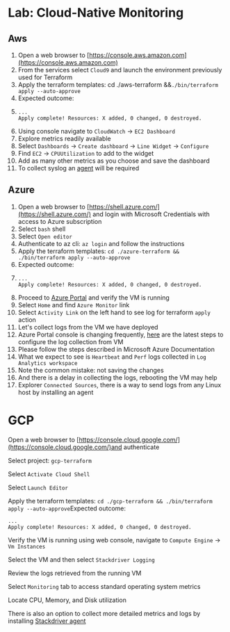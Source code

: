 # Lab: Cloud-Native Monitoring

## Aws

1. Open a web browser to [https://console.aws.amazon.com](https://console.aws.amazon.com)
2. From the services select `Cloud9` and launch the environment previously used for Terraform
3. Apply the terraform templates: cd ./aws-terraform &&`./bin/terraform apply --auto-approve`
4. Expected outcome:
5. ```
   ...
   Apply complete! Resources: X added, 0 changed, 0 destroyed.
   ```
6. Using console navigate to `CloudWatch` -&gt; `EC2 Dashboard`
7. Explore metrics readily available
8. Select `Dashboards` -&gt; `Create dashboard` -&gt; `Line Widget` -&gt; `Configure`
9. Find `EC2` -&gt; `CPUUtilization` to add to the widget
10. Add as many other metrics as you choose and save the dashboard
11. To collect syslog an [agent](https://docs.aws.amazon.com/AmazonCloudWatch/latest/monitoring/Install-CloudWatch-Agent.html) will be required

## Azure

1. Open a web browser to [https://shell.azure.com/](https://shell.azure.com/) and login with Microsoft Credentials with access to Azure subscription
2. Select `bash` shell
3. Select `Open editor`
4. Authenticate to az cli: `az login` and follow the instructions
5. Apply the terraform templates: `cd ./azure-terraform && ./bin/terraform apply --auto-approve`
6. Expected outcome:
7. ```
   ...
   Apply complete! Resources: X added, 0 changed, 0 destroyed.
   ```
8. Proceed to [Azure Portal](https://portal.azure.com/) and verify the VM is running
9. Select `Home` and find `Azure Monitor` link
10. Select `Activity Link` on the left hand to see log for terraform `apply` action
11. Let's collect logs from the VM we have deployed
12. Azure Portal console is changing frequently, [here](https://docs.microsoft.com/en-us/azure/azure-monitor/learn/quick-collect-azurevm) are the latest steps to configure the log collection from VM
13. Please follow the steps described in Microsoft Azure Documentation
14. What we expect to see is `Heartbeat` and `Perf` logs collected in `Log Analytics workspace`
15. Note the common mistake: not saving the changes
16. And there is a delay in collecting the logs, rebooting the VM may help
17. Explorer `Connected Sources`, there is a way to send logs from any Linux host by installing an agent

# GCP

Open a web browser to [https://console.cloud.google.com/](https://console.cloud.google.com/)and authenticate

Select project: `gcp-terraform`

Select `Activate Cloud Shell`

Select `Launch Editor`

Apply the terraform templates: `cd ./gcp-terraform && ./bin/terraform apply --auto-approve`Expected outcome:

```
...
Apply complete! Resources: X added, 0 changed, 0 destroyed.
```

Verify the VM is running using web console, navigate to `Compute Engine` -&gt; `Vm Instances`

Select the VM and then select `Stackdriver Logging`

Review the logs retrieved from the running VM

Select `Monitoring` tab to access standard operating system metrics

Locate CPU, Memory, and Disk utilization

There is also an option to collect more detailed metrics and logs by installing [Stackdriver agent](https://cloud.google.com/monitoring/agent/install-agent)

















